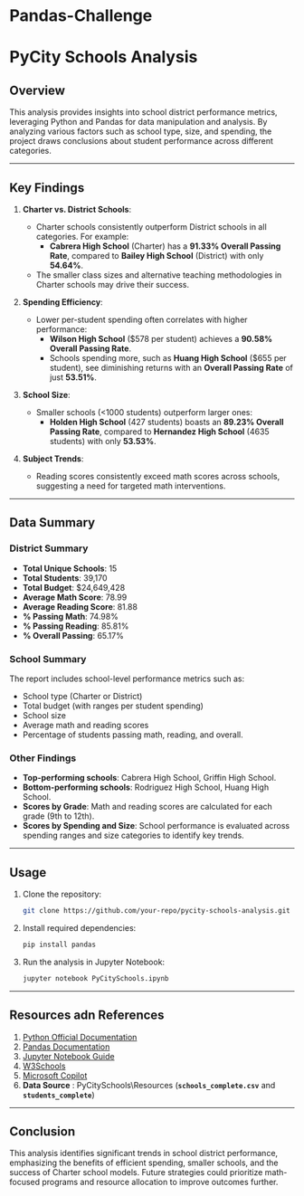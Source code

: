 # Pandas-Challenge 

# PyCity Schools Analysis

## Overview
This analysis provides insights into school district performance metrics, leveraging Python and Pandas for data manipulation and analysis. By analyzing various factors such as school type, size, and spending, the project draws conclusions about student performance across different categories.

---

## Key Findings
1. **Charter vs. District Schools**:
   - Charter schools consistently outperform District schools in all categories. For example:
     - **Cabrera High School** (Charter) has a **91.33% Overall Passing Rate**, compared to **Bailey High School** (District) with only **54.64%**.
   - The smaller class sizes and alternative teaching methodologies in Charter schools may drive their success.

2. **Spending Efficiency**:
   - Lower per-student spending often correlates with higher performance:
     - **Wilson High School** ($578 per student) achieves a **90.58% Overall Passing Rate**.
     - Schools spending more, such as **Huang High School** ($655 per student), see diminishing returns with an **Overall Passing Rate** of just **53.51%**.

3. **School Size**:
   - Smaller schools (<1000 students) outperform larger ones:
     - **Holden High School** (427 students) boasts an **89.23% Overall Passing Rate**, compared to **Hernandez High School** (4635 students) with only **53.53%**.

4. **Subject Trends**:
   - Reading scores consistently exceed math scores across schools, suggesting a need for targeted math interventions.

---

## Data Summary

### **District Summary**
- **Total Unique Schools**: 15
- **Total Students**: 39,170
- **Total Budget**: $24,649,428
- **Average Math Score**: 78.99
- **Average Reading Score**: 81.88
- **% Passing Math**: 74.98%
- **% Passing Reading**: 85.81%
- **% Overall Passing**: 65.17%

### **School Summary**
The report includes school-level performance metrics such as:
- School type (Charter or District)
- Total budget (with  ranges per student spending)
- School size
- Average math and reading scores
- Percentage of students passing math, reading, and overall.

### **Other Findings**
- **Top-performing schools**: Cabrera High School, Griffin High School.
- **Bottom-performing schools**: Rodriguez High School, Huang High School.
- **Scores by Grade**: Math and reading scores are calculated for each grade (9th to 12th).
- **Scores by Spending and Size**: School performance is evaluated across spending ranges and size categories to identify key trends.

---

## Usage
1. Clone the repository:
   ```bash
   git clone https://github.com/your-repo/pycity-schools-analysis.git

2. Install required dependencies:
   ```bash
   pip install pandas

3. Run the analysis in Jupyter Notebook:
   ```bash
   jupyter notebook PyCitySchools.ipynb

----

## Resources adn References
1. [Python Official Documentation](https://docs.python.org/)
2. [Pandas Documentation](https://pandas.pydata.org/docs/)
3. [Jupyter Notebook Guide](https://jupyter.org/)
4. [W3Schools](https://www.w3schools.com/)
5. [Microsoft Copilot](https://copilot.microsoft.com/)  
6. **Data Source** : PyCitySchools\Resources (**`schools_complete.csv`** and **`students_complete`**)

----

## Conclusion
This analysis identifies significant trends in school district performance, emphasizing the benefits of efficient spending, smaller schools, and the success of Charter school models. Future strategies could prioritize math-focused programs and resource allocation to improve outcomes further. 
